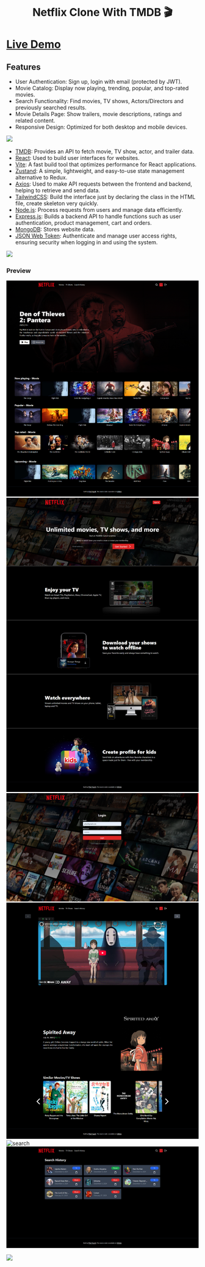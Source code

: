 <h1 align="center">Netflix Clone With TMDB 🎬</h1>

# [Live Demo](https://netflix-clone-7y9r.onrender.com/)

## Features

- User Authentication: Sign up, login with email (protected by JWT).
- Movie Catalog: Display now playing, trending, popular, and top-rated movies.
- Search Functionality: Find movies, TV shows, Actors/Directors and previously searched results.
- Movie Details Page: Show trailers, movie descriptions, ratings and related content.
- Responsive Design: Optimized for both desktop and mobile devices.

![](https://i.imgur.com/waxVImv.png)

- [TMDB](https://www.themoviedb.org/): Provides an API to fetch movie, TV show, actor, and trailer data.
- [React](https://reactjs.org/): Used to build user interfaces for websites.
- [Vite](https://vite.dev/guide/): A fast build tool that optimizes performance for React applications.
- [Zustand](https://zustand-demo.pmnd.rs/): A simple, lightweight, and easy-to-use state management alternative to Redux.
- [Axios](https://axios-http.com/docs/intro): Used to make API requests between the frontend and backend, helping to retrieve and send data.
- [TailwindCSS](https://tailwindcss.com): Build the interface just by declaring the class in the HTML file, create skeleton very quickly.
- [Node.js](https://nodejs.org/docs/latest/api/): Process requests from users and manage data efficiently.
- [Express.js](https://expressjs.com/): Builds a backend API to handle functions such as user authentication, product management, cart and orders.
- [MongoDB](https://www.mongodb.com/): Stores website data.
- [JSON Web Token](https://www.npmjs.com/package/jsonwebtoken): Authenticate and manage user access rights, ensuring security when logging in and using the system.

![](https://i.imgur.com/waxVImv.png)

### Preview

![homepage-2](frontend/public/screenshoots-readme/homepage-2.png)
![homepage-1](frontend/public/screenshoots-readme/homepage-1.png)
![login](frontend/public/screenshoots-readme/login.png)
![detail](frontend/public/screenshoots-readme/detail.png)
![search](frontend/public/screenshoots-readme/search.png)
![search-history](frontend/public/screenshoots-readme/search-history.png)

![](https://i.imgur.com/waxVImv.png)
